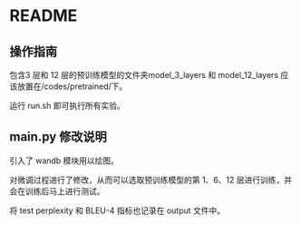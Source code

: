# README

## 操作指南

包含3 层和 12 层的预训练模型的文件夹model_3_layers 和 model_12_layers 应该放置在/codes/pretrained/下。

运行 run.sh 即可执行所有实验。

## main.py 修改说明

引入了 wandb 模块用以绘图。

对微调过程进行了修改，从而可以选取预训练模型的第 1、6、12 层进行训练，并会在训练后马上进行测试。

将 test perplexity 和 BLEU-4 指标也记录在 output 文件中。